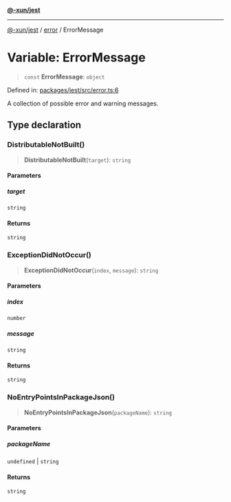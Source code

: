 [**@-xun/jest**](../../README.md)

***

[@-xun/jest](../../README.md) / [error](../README.md) / ErrorMessage

# Variable: ErrorMessage

> `const` **ErrorMessage**: `object`

Defined in: [packages/jest/src/error.ts:6](https://github.com/Xunnamius/test-utils/blob/470c2e71a5bee5da5b86f22aa216d456373614c0/packages/jest/src/error.ts#L6)

A collection of possible error and warning messages.

## Type declaration

### DistributableNotBuilt()

> **DistributableNotBuilt**(`target`): `string`

#### Parameters

##### target

`string`

#### Returns

`string`

### ExceptionDidNotOccur()

> **ExceptionDidNotOccur**(`index`, `message`): `string`

#### Parameters

##### index

`number`

##### message

`string`

#### Returns

`string`

### NoEntryPointsInPackageJson()

> **NoEntryPointsInPackageJson**(`packageName`): `string`

#### Parameters

##### packageName

`undefined` | `string`

#### Returns

`string`

